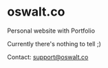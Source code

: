# oswalt.co
Personal website with Portfolio

Currently there's nothing to tell ;)

Contact: support@oswalt.co